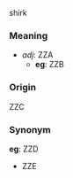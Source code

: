 shirk
### Meaning
+ _adj_: ZZA
    + __eg__: ZZB

### Origin

ZZC

### Synonym

__eg__: ZZD

+ ZZE


